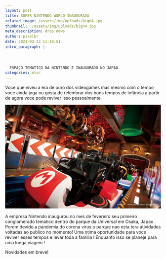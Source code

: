 ```yaml
---
layout: post
title: SUPER NINTENDO WORLD INAUGURADA 
related_image: /assets/img/uploads/bign4.jpg
thumbnail:  /assets/img/uploads/bign4.jpg
meta_description: drop news
author: pixelbr
date: 2021-03-13 11:19:51
intro_paragraph: |-
  


  ESPAÇO TEMATICO DA NINTENDO E INAUGURADO NO JAPAO.
categories: misc
---
```

Voce que viveu a era de ouro dos videogames mas mesmo com o tempo voce ainda joga ou gosta de relembrar dos bons tempos de infância a partir de agora voce pode reviver isso pessoalmente.


![](/assets/img/uploads/bign2.jpeg)



A empresa Nintendo inaugurou no mes de fevereiro seu primeiro conglomerado tematico dentro do parque da Universal em Osaka, Japao. Porem devido a pandemia do corona virus o parque nao esta tera atividades voltadas ao publico no momento! Uma otima oportunidade para voce reviver esses tempos e levar toda a familia ! Enquanto isso se planeje para uma longa viagem ! 

Novidades em breve!